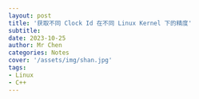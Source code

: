 ```yaml
---
layout: post
title: '获取不同 Clock Id 在不同 Linux Kernel 下的精度'
subtitle: 
date: 2023-10-25
author: Mr Chen
categories: Notes
cover: '/assets/img/shan.jpg'
tags: 
- Linux
- C++
---
```





